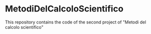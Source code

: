 # MetodiDelCalcoloScientifico
This repository contains the code of the second project of "Metodi del calcolo scientifico"
